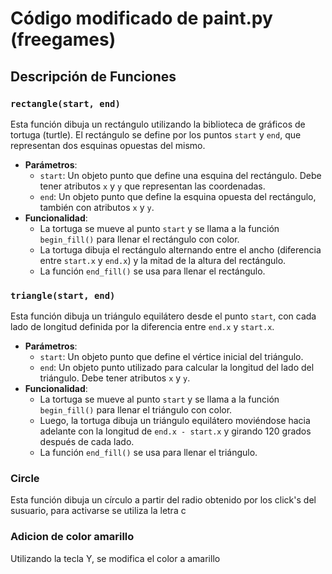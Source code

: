 # Código modificado de paint.py (freegames)

## Descripción de Funciones

### `rectangle(start, end)`

Esta función dibuja un rectángulo utilizando la biblioteca de gráficos de tortuga (turtle). El rectángulo se define por los puntos `start` y `end`, que representan dos esquinas opuestas del mismo.

- **Parámetros**:
  - `start`: Un objeto punto que define una esquina del rectángulo. Debe tener atributos `x` y `y` que representan las coordenadas.
  - `end`: Un objeto punto que define la esquina opuesta del rectángulo, también con atributos `x` y `y`.
- **Funcionalidad**:
  - La tortuga se mueve al punto `start` y se llama a la función `begin_fill()` para llenar el rectángulo con color.
  - La tortuga dibuja el rectángulo alternando entre el ancho (diferencia entre `start.x` y `end.x`) y la mitad de la altura del rectángulo.
  - La función `end_fill()` se usa para llenar el rectángulo.

### `triangle(start, end)`

Esta función dibuja un triángulo equilátero desde el punto `start`, con cada lado de longitud definida por la diferencia entre `end.x` y `start.x`.

- **Parámetros**:
  - `start`: Un objeto punto que define el vértice inicial del triángulo.
  - `end`: Un objeto punto utilizado para calcular la longitud del lado del triángulo. Debe tener atributos `x` y `y`.
- **Funcionalidad**:
  - La tortuga se mueve al punto `start` y se llama a la función `begin_fill()` para llenar el triángulo con color.
  - Luego, la tortuga dibuja un triángulo equilátero moviéndose hacia adelante con la longitud de `end.x - start.x` y girando 120 grados después de cada lado.
  - La función `end_fill()` se usa para llenar el triángulo.

### Circle
Esta función dibuja un círculo a partir del radio obtenido por los click's del susuario, para activarse se utiliza la
letra c

### Adicion de color amarillo
Utilizando la tecla Y, se modifica el color a amarillo
